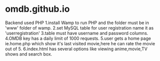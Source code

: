 # omdb.github.io

Backend used PHP
1.install Wamp to run PHP and the folder must be in 'www' folder of wamp.
2.set MySQL table for user registration name it as 'userregistration'
3.table must have username and password columns.
4.OMDB key has a daily limit of 1000 requests.
5.user gets a home page ie.home.php which show it's last visited movie,here he can rate the movie out of 5.
6.index.html has several options like viewing anime,movie,TV shows and search box.
